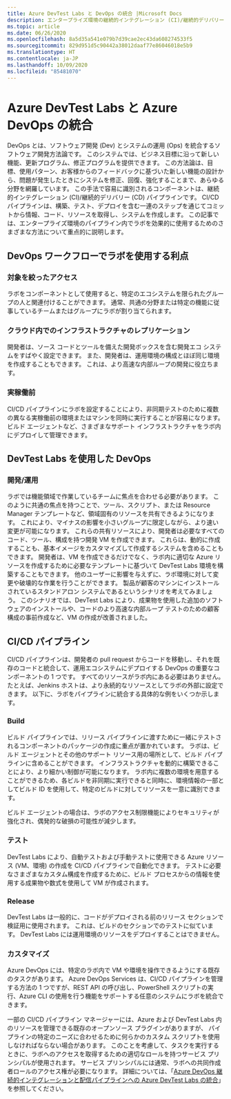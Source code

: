```yaml
---
title: Azure DevTest Labs と DevOps の統合 |Microsoft Docs
description: エンタープライズ環境の継続的インテグレーション (CI)/継続的デリバリー (CD) パイプライン内で Azure DevTest Labs のラボを使用する方法について説明します。
ms.topic: article
ms.date: 06/26/2020
ms.openlocfilehash: 8a5d35a541e079b7d39cae2ec43da608274533f5
ms.sourcegitcommit: 829d951d5c90442a38012daaf77e86046018e5b9
ms.translationtype: HT
ms.contentlocale: ja-JP
ms.lasthandoff: 10/09/2020
ms.locfileid: "85481070"
---
```

# <a name="integration-of-azure-devtest-labs-and-azure-devops"></a>Azure DevTest Labs と Azure DevOps の統合
DevOps とは、ソフトウェア開発 (Dev) とシステムの運用 (Ops) を統合するソフトウェア開発方法論です。 このシステムでは、ビジネス目標に沿って新しい機能、更新プログラム、修正プログラムを提供できます。 この方法論は、目標、使用パターン、お客様からのフィードバックに基づいた新しい機能の設計から、問題が発生したときにシステムを修正、回復、強化することまで、あらゆる分野を網羅しています。 この手法で容易に識別されるコンポーネントは、継続的インテグレーション (CI)/継続的デリバリー (CD) パイプラインです。 CI/CD パイプラインは、構築、テスト、デプロイを含む一連のステップを通じてコミットから情報、コード、リソースを取得し、システムを作成します。 この記事では、エンタープライズ環境のパイプライン内でラボを効果的に使用するためのさまざまな方法について重点的に説明します。 

## <a name="benefits-of-using-labs-in-devops-workflow"></a>DevOps ワークフローでラボを使用する利点 

### <a name="focused-access"></a>対象を絞ったアクセス 
ラボをコンポーネントとして使用すると、特定のエコシステムを限られたグループの人と関連付けることができます。 通常、共通の分野または特定の機能に従事しているチームまたはグループにラボが割り当てられます。   

### <a name="infrastructure-replication-in-the-cloud"></a>クラウド内でのインフラストラクチャのレプリケーション 
開発者は、ソース コードとツールを備えた開発ボックスを含む開発エコ システムをすばやく設定できます。 また、開発者は、運用環境の構成とほぼ同じ環境を作成することもできます。 これは、より高速な内部ループの開発に役立ちます。 

### <a name="pre-production"></a>実稼働前 
CI/CD パイプラインにラボを設定することにより、非同期テストのために複数の異なる実稼働前の環境またはマシンを同時に実行することが容易になります。 ビルド エージェントなど、さまざまなサポート インフラストラクチャをラボ内にデプロイして管理できます。 

## <a name="devops-with-devtest-labs"></a>DevTest Labs を使用した DevOps 

### <a name="development--operation"></a>開発/運用 
ラボでは機能領域で作業しているチームに焦点を合わせる必要があります。 このように共通の焦点を持つことで、ツール、スクリプト、または Resource Manager テンプレートなど、領域固有のリソースを共有できるようになります。 これにより、マイナスの影響を小さいグループに限定しながら、より速い変更が可能になります。 これらの共有リソースにより、開発者は必要なすべてのコード、ツール、構成を持つ開発 VM を作成できます。 これらは、動的に作成することも、基本イメージをカスタマイズして作成するシステムを含めることもできます。 開発者は、VM を作成できるだけでなく、ラボ内に適切な Azure リソースを作成するために必要なテンプレートに基づいて DevTest Labs 環境を構築することもできます。 他のユーザーに影響を与えずに、ラボ環境に対して変更や破壊的な作業を行うことができます。 製品が顧客のマシンにインストールされているスタンドアロン システムであるというシナリオを考えてみましょう。 このシナリオでは、DevTest Labs により、成果物を使用した追加のソフトウェアのインストールや、コードのより高速な内部ループ テストのための顧客構成の事前作成など、VM の作成が改善されました。 
  
## <a name="cicd-pipeline"></a>CI/CD パイプライン 
CI/CD パイプラインは、開発者の pull request からコードを移動し、それを既存のコードと統合して、運用エコシステムにデプロイする DevOps の重要なコンポーネントの 1 つです。 すべてのリソースがラボ内にある必要はありません。 たとえば、Jenkins ホストは、より永続的なリソースとしてラボの外部に設定できます。 以下に、ラボをパイプラインに統合する具体的な例をいくつか示します。 

### <a name="build"></a>Build 
ビルド パイプラインでは、リリース パイプラインに渡すために一緒にテストされるコンポーネントのパッケージの作成に重点が置かれています。 ラボは、ビルド エージェントとその他のサポート リソース用の場所として、ビルド パイプラインに含めることができます。 インフラストラクチャを動的に構築できることにより、より細かい制御が可能になります。 ラボ内に複数の環境を用意することができるため、各ビルドを非同期に実行できると同時に、環境情報の一部としてビルド ID を使用して、特定のビルドに対してリソースを一意に識別できます。   

ビルド エージェントの場合は、ラボのアクセス制限機能によりセキュリティが強化され、偶発的な破損の可能性が減少します。  

### <a name="test"></a>テスト 
DevTest Labs により、自動テストおよび手動テストに使用できる Azure リソース (VM、環境) の作成を CI/CD パイプラインで自動化できます。 テストに必要なさまざまなカスタム構成を作成するために、ビルド プロセスからの情報を使用する成果物や数式を使用して VM が作成されます。   

### <a name="release"></a>Release 
DevTest Labs は一般的に、コードがデプロイされる前のリリース セクションで検証用に使用されます。 これは、ビルドのセクションでのテストに似ています。 DevTest Labs には運用環境のリソースをデプロイすることはできません。 

### <a name="customization"></a>カスタマイズ 
Azure DevOps には、特定のラボ内で VM や環境を操作できるようにする既存のタスクがあります。 Azure DevOps Services は、CI/CD パイプラインを管理する方法の 1 つですが、REST API の呼び出し、PowerShell スクリプトの実行、Azure CLI の使用を行う機能をサポートする任意のシステムにラボを統合できます。 

一部の CI/CD パイプライン マネージャーには、Azure および DevTest Labs 内のリソースを管理できる既存のオープンソース プラグインがありますが、 パイプラインの特定のニーズに合わせるために何らかのカスタム スクリプトを使用しなければならない場合があります。  このことを考慮して、タスクを実行するときに、ラボへのアクセスを取得するための適切なロールを持つサービス プリンシパルが使用されます。 サービス プリンシパルには通常、ラボへの共同作成者ロールのアクセス権が必要になります。 詳細については、「[Azure DevOps 継続的インテグレーションと配信パイプラインへの Azure DevTest Labs の統合](devtest-lab-integrate-ci-cd.md)」を参照してください。 
 